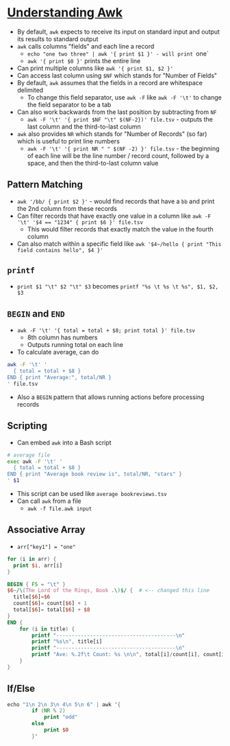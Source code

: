 # [Understanding Awk](https://earthly.dev/blog/awk-examples/)

* By default, `awk` expects to receive its input on standard input and output its results to standard output
* `awk` calls columns "fields" and each line a record
  * `echo "one two three" | awk '{ print $1 }' - will print `one`
  * `awk '{ print $0 }'` prints the entire line
* Can print multiple columns like `awk '{ print $1, $2 }'`
* Can access last column using `$NF` which stands for "Number of Fields"
* By default, `awk` assumes that the fields in a record are whitespace delimited
  * To change this field separator, use `awk -F` like `awk -F '\t'` to change the field separator to be a tab
* Can also work backwards from the last position by subtracting from `NF`
  * `awk -F '\t' '{ print $NF "\t" $(NF-2})' file.tsv` - outputs the last column and the third-to-last column
* `awk` also provides `NR` which stands for "Number of Records" (so far) which is useful to print line numbers
  * `awk -F '\t' '{ print NR " " $(NF -2) }' file.tsv` - the beginning of each line will be the line number / record count, followed by a space, and then the third-to-last column value

## Pattern Matching

* `awk '/bb/ { print $2 }'` - would find records that have a `bb` and print the 2nd column from these records
* Can filter records that have exactly one value in a column like `awk -F '\t' '$4 == "1234" { print $6 }' file.tsv`
  * This would filter records that exactly match the value in the fourth column
* Can also match within a specific field like `awk '$4~/hello { print "This field contains hello", $4 }'`

## `printf`

* `print $1 "\t" $2 "\t" $3` becomes `printf "%s \t %s \t %s", $1, $2, $3`

## `BEGIN` and `END`

* `awk -F '\t' '{ total = total + $8; print total }' file.tsv`
  * 8th column has numbers
  * Outputs running total on each line
* To calculate average, can do

```bash
awk -F '\t' '
  { total = total + $8 }
END { print "Average:", total/NR }
' file.tsv
```

* Also a `BEGIN` pattern that allows running actions before processing records

## Scripting

* Can embed `awk` into a Bash script

```bash
# average file
exec awk -F '\t' '
  { total = total + $8 }
END { print "Average book review is", total/NR, "stars" }
' $1
```

* This script can be used like `average bookreviews.tsv`
* Can call `awk` from a file
  * `awk -f file.awk input`

## Associative Array

* `arr["key1"] = "one"`

```awk
for (i in arr) {
  print $i, arr[i]
}
```

```awk
BEGIN { FS = "\t" }
$6~/\(The Lord of the Rings, Book .\)$/ {  # <-- changed this line
  title[$6]=$6
  count[$6]= count[$6] + 1
  total[$6]= total[$6] + $8
}
END { 
    for (i in title) {
        printf "---------------------------------------\n"
        printf "%s\n", title[i]
        printf "---------------------------------------\n"
        printf "Ave: %.2f\t Count: %s \n\n", total[i]/count[i], count[i]  
    }
}
```

## If/Else

```awk
echo "1\n 2\n 3\n 4\n 5\n 6" | awk '{
        if (NR % 2) 
            print "odd"
        else
            print $0
        }'
```
